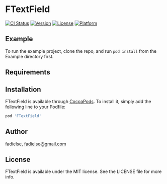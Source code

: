 # FTextField

[![CI Status](https://img.shields.io/travis/fadielse/FTextField.svg?style=flat)](https://travis-ci.org/fadielse/FTextField)
[![Version](https://img.shields.io/cocoapods/v/FTextField.svg?style=flat)](https://cocoapods.org/pods/FTextField)
[![License](https://img.shields.io/cocoapods/l/FTextField.svg?style=flat)](https://cocoapods.org/pods/FTextField)
[![Platform](https://img.shields.io/cocoapods/p/FTextField.svg?style=flat)](https://cocoapods.org/pods/FTextField)

## Example

To run the example project, clone the repo, and run `pod install` from the Example directory first.

## Requirements

## Installation

FTextField is available through [CocoaPods](https://cocoapods.org). To install
it, simply add the following line to your Podfile:

```ruby
pod 'FTextField'
```

## Author

fadielse, fadielse@gmail.com

## License

FTextField is available under the MIT license. See the LICENSE file for more info.
